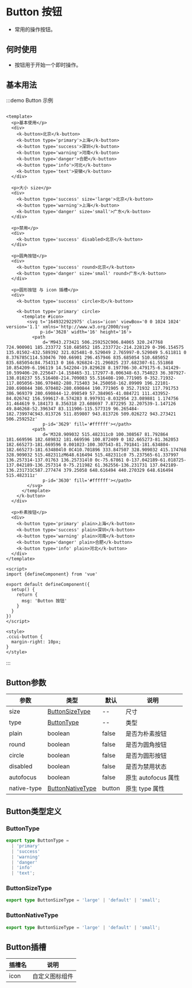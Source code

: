 # Button 按钮

+ 常用的操作按钮。

## 何时使用

+ 按钮用于开始一个即时操作。

## 基本用法

:::demo Button 示例

```vue

<template>
  <p>基本使用</p>
  <div>
    <k-button>北京</k-button>
    <k-button type='primary'>上海</k-button>
    <k-button type='success'>深圳</k-button>
    <k-button type='warning'>河南</k-button>
    <k-button type='danger'>合肥</k-button>
    <k-button type='info'>河北</k-button>
    <k-button type='text'>安徽</k-button>
  </div>

  <p>大小 size</p>
  <div>
    <k-button type='success' size='large'>北京</k-button>
    <k-button type='warning'>上海</k-button>
    <k-button type='danger' size='small'>广东</k-button>
  </div>

  <p>禁用</p>
  <div>
    <k-button type='success' disabled>北京</k-button>
  </div>

  <p>圆角按钮</p>
  <div>
    <k-button type='success' round>北京</k-button>
    <k-button type='danger' size='small' round>广东</k-button>
  </div>

  <p>圆形按钮 与 icon 插槽</p>
  <div>
    <k-button type='success' circle>北</k-button>

    <k-button type='primary' circle>
      <template #icon>
        <svg t='1649322922975' class='icon' viewBox='0 0 1024 1024' version='1.1' xmlns='http://www.w3.org/2000/svg'
             p-id='3628' width='16' height='16'>
          <path
              d='M943.273421 506.259252C906.84065 320.247768 724.900901 185.233772 510.685052 185.233772c-214.228129 0-396.154575 135.01502-432.589392 321.025481-0.529049 2.765997-0.529049 5.611811 0 8.376785C114.530476 700.66901 296.457946 835.685054 510.685052 835.685054c84.754313 0 166.926824-21.296025 237.682307-61.551868 10.854209-6.196119 14.542204-19.829628 8.197706-30.479175-6.341429-10.599406-20.225647-14.158465-31.172977-8.006348-63.754023 36.307927-138.010237 55.516408-214.709083 55.516408-190.771905 0-352.71932-117.805056-386.970402-280.715403 34.250058-162.89909 196.22101-280.690844 386.970402-280.690844 190.771905 0 352.71932 117.791753 386.969379 280.690844-12.098549 57.384965-41.084721 111.433952-84.026742 156.599617-8.574283 8.997931-8.032954 23.089881 1.174756 31.464619 9.184173 8.356318 23.608697 7.872295 32.207539-1.147126 49.846268-52.396347 83.111906-115.577319 96.265484-182.739974C943.813726 511.859807 943.813726 509.026272 943.273421 506.259252z'
              p-id='3629' fill='#ffffff'></path>
          <path
              d='M328.909032 515.482311c0 100.308567 81.792864 181.669596 182.689832 181.669596 100.872409 0 182.665273-81.362053 182.665273-181.669596 0.001023-100.307543-81.791841-181.634804-182.665273-181.634804l0 0C410.701896 333.847507 328.909032 415.174768 328.909032 515.482311zM648.616494 515.482311c0 75.237565-61.337997 136.257314-137.01763 136.257314l0 0c-75.67861 0-137.042189-61.018725-137.042189-136.257314 0-75.211982 61.362556-136.231731 137.042189-136.231731C587.277474 379.25058 648.616494 440.270329 648.616494 515.482311z'
              p-id='3630' fill='#ffffff'></path>
        </svg>
      </template>
    </k-button>
  </div>

  <p>朴素按钮</p>
  <div>
    <k-button type='primary' plain>上海</k-button>
    <k-button type='success' plain>深圳</k-button>
    <k-button type='warning' plain>河南</k-button>
    <k-button type='danger' plain>合肥</k-button>
    <k-button type='info' plain>河北</k-button>
  </div>
</template>

<script>
import {defineComponent} from 'vue'

export default defineComponent({
  setup() {
    return {
      msg: 'Button 按钮'
    }
  }
})
</script>

<style>
.ccui-button {
  margin-right: 10px;
}
</style>
```

:::

## Button参数

| 参数 | 类型                                    | 默认 | 说明 |
| ---- |---------------------------------------| ---- | ---- |
| size | [ButtonSizeType](#buttonSizeType)     | -- | 尺寸 |
| type | [ButtonType](#buttonType)             | -- | 类型 |
| plain | boolean                               | false | 是否为朴素按钮 |
| round | boolean                               | false | 是否为圆角按钮 |
| circle | boolean                               | false | 是否为圆形按钮 |
| disabled | boolean                               | false | 是否为禁用状态 |
| autofocus | boolean                               | false | 原生 autofocus 属性 |
| native-type | [ButtonNativeType](#buttonNativeType) | button | 原生 type 属性 |

## Button类型定义

### ButtonType

```ts
export type ButtonType =
  | 'primary'
  | 'success'
  | 'warning'
  | 'danger'
  | 'info'
  | 'text';
```

### ButtonSizeType

```ts
export type ButtonSizeType = 'large' | 'default' | 'small';
```

### ButtonNativeType

```ts
export type ButtonSizeType = 'large' | 'default' | 'small';
```

## Button插槽

| 插槽名 | 说明 |
| ---- | ---- |
| icon | 自定义图标组件 |

